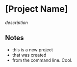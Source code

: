 # [Project Name]
*description*

## Notes
* this is a new project
* that was created
* from the command line. Cool.
